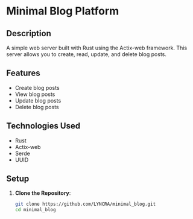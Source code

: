 # Minimal Blog Platform

## Description

A simple web server built with Rust using the Actix-web framework. This server allows you to create, read, update, and delete blog posts.

## Features

- Create blog posts
- View blog posts
- Update blog posts
- Delete blog posts

## Technologies Used

- Rust
- Actix-web
- Serde
- UUID

## Setup

1. **Clone the Repository**:
   ```sh
   git clone https://github.com/LYNCRA/minimal_blog.git
   cd minimal_blog
